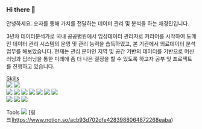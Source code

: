 ### Hi there 👋

안녕하세요. 숫자를 통해 가치를 전달하는 데이터 관리 및 분석을 하는 채경민입니다.

3년차 데이터분석가로 국내 공공병원에서 임상데이터 관리자로 커리어를 시작하여 도메인 데이터 관리 시스템의 운영 및 관리 능력을 습득하였고, 본 기관에서 의료데이터 분석 업무를 해보았습니다. 현재는 관심 분야인 지역 및 공간 기반의 데이터를 기반으로 머신러닝과 딥러닝을 통한 미래에 좀 더 나은 결정을 할 수 있도록 하고자 공부 및 프로젝트를 진행하고 있습니다.

<u>Skills</u><br>
<img src="https://img.shields.io/badge/Python-3776AB?style=flat-square&logo=Python&logoColor=white"/>
<img src="https://img.shields.io/badge/R-276DC3?style=flat-square&logo=R&logoColor=white"/><br>
<img src="https://img.shields.io/badge/Pandas-150458?style=flat-square&logo=Pandas&logoColor=white"/>
<img src="https://img.shields.io/badge/Plotly-3F4F75?style=flat-square&logo=Plotly&logoColor=white"/>
<img src="https://img.shields.io/badge/Folium-77B829?style=flat-square&logo=Folium&logoColor=white"/>
<img src="https://img.shields.io/badge/Sklearn-F7931E?style=flat-square&logo=scikit-learn&logoColor=white"/>
<img src="https://img.shields.io/badge/Tensorflow-FF6F00?style=flat-square&logo=Tensorflow&logoColor=white"/>
<img src="https://img.shields.io/badge/Pytorch-EE4C2C?style=flat-square&logo=Pytorch&logoColor=white"/>
<img src="https://img.shields.io/badge/Django-092E20?style=flat-square&logo=Django&logoColor=white"/><br>
<img src="https://img.shields.io/badge/Tidyverse-1A162D?style=flat-square&logo=Tidyverse&logoColor=white"/>
<img src="https://img.shields.io/badge/Markdown-000000?style=flat-square&logo=Markdown&logoColor=white"/>
<img src="https://img.shields.io/badge/Leaflet-199900?style=flat-square&logo=Leaflet&logoColor=white"/>

Tools
<img src="https://img.shields.io/badge/Markdown-000000?style=flat-square&logo=Markdown&logoColor=white"/> [링크]https://www.notion.so/acb93d702dfe4283988064872268eaba)

<!--
**gyeonminchae/gyeonminchae** is a ✨ _special_ ✨ repository because its `README.md` (this file) appears on your GitHub profile.

Here are some ideas to get you started:

- 🔭 I’m currently working on ...
- 🌱 I’m currently learning ...
- 👯 I’m looking to collaborate on ...
- 🤔 I’m looking for help with ...
- 💬 Ask me about ...
- 📫 How to reach me: ...
- 😄 Pronouns: ...
- ⚡ Fun fact: ...
-->
